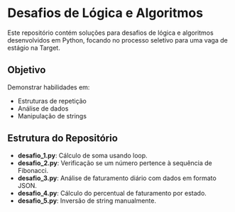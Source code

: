 # Desafios de Lógica e Algoritmos

Este repositório contém soluções para desafios de lógica e algoritmos desenvolvidos em Python, focando no processo seletivo para uma vaga de estágio na Target.

## Objetivo

Demonstrar habilidades em:
- Estruturas de repetição
- Análise de dados
- Manipulação de strings

## Estrutura do Repositório

- **desafio_1.py**: Cálculo de soma usando loop.
- **desafio_2.py**: Verificação se um número pertence à sequência de Fibonacci.
- **desafio_3.py**: Análise de faturamento diário com dados em formato JSON.
- **desafio_4.py**: Cálculo do percentual de faturamento por estado.
- **desafio_5.py**: Inversão de string manualmente.
